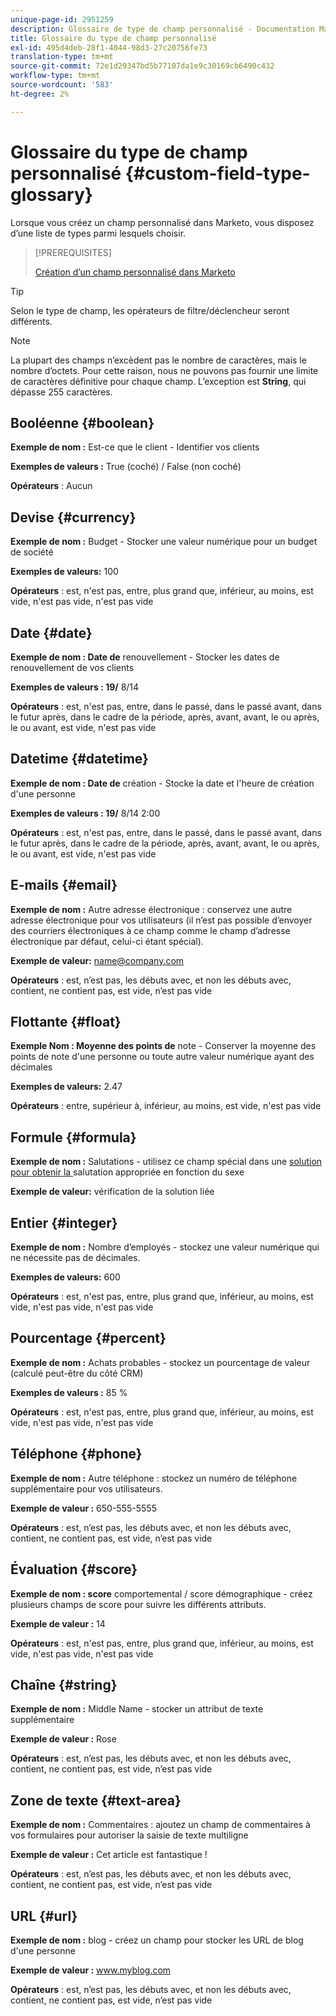 ```yaml
---
unique-page-id: 2951259
description: Glossaire de type de champ personnalisé - Documentation Marketo - Documentation du produit
title: Glossaire du type de champ personnalisé
exl-id: 495d4deb-28f1-4044-98d3-27c20756fe73
translation-type: tm+mt
source-git-commit: 72e1d29347bd5b77107da1e9c30169cb6490c432
workflow-type: tm+mt
source-wordcount: '583'
ht-degree: 2%

---
```


# Glossaire du type de champ personnalisé {#custom-field-type-glossary}

Lorsque vous créez un champ personnalisé dans Marketo, vous disposez d’une liste de types parmi lesquels choisir.

>[!PREREQUISITES]
>
>[Création d’un champ personnalisé dans Marketo](/help/marketo/product-docs/administration/field-management/create-a-custom-field-in-marketo.md)

>[!TIP]
>
>Selon le type de champ, les opérateurs de filtre/déclencheur [](/help/marketo/product-docs/core-marketo-concepts/smart-lists-and-static-lists/creating-a-smart-list/smart-list-filter-operators-glossary.md) seront différents.

>[!NOTE]
>
>La plupart des champs n’excèdent pas le nombre de caractères, mais le nombre d’octets. Pour cette raison, nous ne pouvons pas fournir une limite de caractères définitive pour chaque champ. L’exception est **String**, qui dépasse 255 caractères.

## Booléenne {#boolean}

**Exemple de nom :** Est-ce que le client - Identifier vos clients

**Exemples de valeurs :** True (coché) / False (non coché)

**Opérateurs** : Aucun

## Devise {#currency}

**Exemple de nom :** Budget - Stocker une valeur numérique pour un budget de société

**Exemples de valeurs:** 100

**Opérateurs** : est, n&#39;est pas, entre, plus grand que, inférieur, au moins, est vide, n&#39;est pas vide, n&#39;est pas vide

## Date {#date}

**Exemple de nom : Date de** renouvellement - Stocker les dates de renouvellement de vos clients

**Exemples de valeurs : 19/** 8/14

**Opérateurs** : est, n&#39;est pas, entre, dans le passé, dans le passé avant, dans le futur après, dans le cadre de la période, après, avant, avant, le ou après, le ou avant, est vide, n&#39;est pas vide

## Datetime {#datetime}

**Exemple de nom : Date de** création - Stocke la date et l&#39;heure de création d&#39;une personne

**Exemples de valeurs : 19/** 8/14 2:00

**Opérateurs** : est, n&#39;est pas, entre, dans le passé, dans le passé avant, dans le futur après, dans le cadre de la période, après, avant, avant, le ou après, le ou avant, est vide, n&#39;est pas vide

## E-mails {#email}

**Exemple de nom :** Autre adresse électronique : conservez une autre adresse électronique pour vos utilisateurs (il n’est pas possible d’envoyer des courriers électroniques à ce champ comme le champ d’adresse électronique par défaut, celui-ci étant spécial).

**Exemple de valeur:** name@company.com

**Opérateurs** : est, n’est pas, les débuts avec, et non les débuts avec, contient, ne contient pas, est vide, n’est pas vide

## Flottante {#float}

**Exemple Nom : Moyenne des points de** note - Conserver la moyenne des points de note d&#39;une personne ou toute autre valeur numérique ayant des décimales

**Exemples de valeurs:** 2.47

**Opérateurs** : entre, supérieur à, inférieur, au moins, est vide, n&#39;est pas vide

## Formule {#formula}

**Exemple de nom :** Salutations - utilisez ce champ spécial dans une  [solution pour obtenir la ](/help/marketo/product-docs/administration/field-management/create-and-use-a-concatenated-string-formula-field.md) salutation appropriée en fonction du sexe

**Exemple de valeur:** vérification de la solution liée

## Entier {#integer}

**Exemple de nom :** Nombre d’employés - stockez une valeur numérique qui ne nécessite pas de décimales.

**Exemples de valeurs:** 600

**Opérateurs** : est, n&#39;est pas, entre, plus grand que, inférieur, au moins, est vide, n&#39;est pas vide, n&#39;est pas vide

## Pourcentage {#percent}

**Exemple de nom :** Achats probables - stockez un pourcentage de valeur (calculé peut-être du côté CRM)

**Exemples de valeurs :** 85 %

**Opérateurs** : est, n&#39;est pas, entre, plus grand que, inférieur, au moins, est vide, n&#39;est pas vide, n&#39;est pas vide

## Téléphone {#phone}

**Exemple de nom :** Autre téléphone : stockez un numéro de téléphone supplémentaire pour vos utilisateurs.

**Exemple de valeur :** 650-555-5555

**Opérateurs** : est, n’est pas, les débuts avec, et non les débuts avec, contient, ne contient pas, est vide, n’est pas vide

## Évaluation {#score}

**Exemple de nom : score** comportemental / score démographique - créez plusieurs champs de score pour suivre les différents attributs.

**Exemple de valeur :** 14

**Opérateurs** : est, n&#39;est pas, entre, plus grand que, inférieur, au moins, est vide, n&#39;est pas vide, n&#39;est pas vide

## Chaîne {#string}

**Exemple de nom :** Middle Name - stocker un attribut de texte supplémentaire

**Exemple de valeur :** Rose

**Opérateurs** : est, n’est pas, les débuts avec, et non les débuts avec, contient, ne contient pas, est vide, n’est pas vide

## Zone de texte {#text-area}

**Exemple de nom :** Commentaires : ajoutez un champ de commentaires à vos formulaires pour autoriser la saisie de texte multiligne

**Exemple de valeur :** Cet article est fantastique !

**Opérateurs** : est, n’est pas, les débuts avec, et non les débuts avec, contient, ne contient pas, est vide, n’est pas vide

## URL {#url}

**Exemple de nom :** blog - créez un champ pour stocker les URL de blog d&#39;une personne

**Exemple de valeur :** www.myblog.com

**Opérateurs** : est, n’est pas, les débuts avec, et non les débuts avec, contient, ne contient pas, est vide, n’est pas vide
